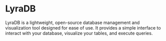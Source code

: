 # LyraDB
LyraDB is a lightweight, open-source database management and visualization tool designed for ease of use. It provides a simple interface to interact with your database, visualize your tables, and execute queries.
